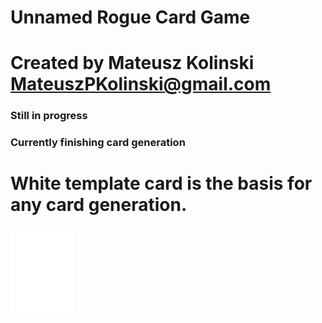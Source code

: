 # Unnamed Rogue Card Game
# Created by Mateusz Kolinski MateuszPKolinski@gmail.com

### Still in progress
### Currently finishing card generation

# White template card is the basis for any card generation.

<img src="https://raw.githubusercontent.com/MateuszKolinski/RogueProject/refs/heads/main/Templates/WhiteTemplate.png" width="100" height="140">
